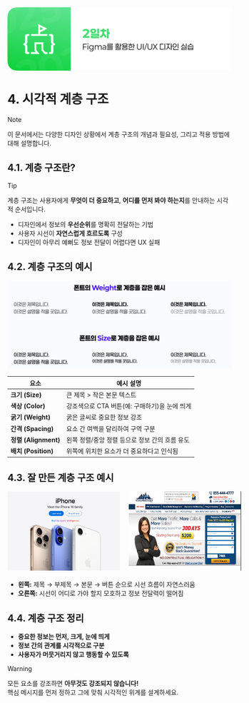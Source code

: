 <img src="./header.png" />

# 4. 시각적 계층 구조

> [!NOTE]  
> 이 문서에서는 다양한 디자인 상황에서 계층 구조의 개념과 필요성, 그리고 적용 방법에 대해 설명합니다.

## 4.1. 계층 구조란?

> [!TIP]  
> 계층 구조는 사용자에게 **무엇이 더 중요하고**, **어디를 먼저 봐야 하는지**를 안내하는 시각적 순서입니다.

- 디자인에서 정보의 **우선순위**를 명확히 전달하는 기법
- 사용자 시선이 **자연스럽게 흐르도록** 구성
- 디자인이 아무리 예뻐도 정보 전달이 어렵다면 UX 실패

## 4.2. 계층 구조의 예시

<img src="./src/04/font_hierarchy.png" />

| 요소                 | 예시 설명                                      |
| -------------------- | ---------------------------------------------- |
| **크기 (Size)**      | 큰 제목 > 작은 본문 텍스트                     |
| **색상 (Color)**     | 강조색으로 CTA 버튼(예: 구매하기)을 눈에 띄게  |
| **굵기 (Weight)**    | 굵은 글씨로 중요한 정보 강조                   |
| **간격 (Spacing)**   | 요소 간 여백을 달리하여 구역 구분              |
| **정렬 (Alignment)** | 왼쪽 정렬/중앙 정렬 등으로 정보 간의 흐름 유도 |
| **배치 (Position)**  | 위쪽에 위치한 요소가 더 중요하다고 인식됨      |

## 4.3. 잘 만든 계층 구조 예시

<div style="display: flex; gap: 20px; margin-bottom: 20px;">
  <img src="./src/04/hierarchy_good.png" width="50%" />
  <img src="./src/04/hierarchy_bad.png" width="50%" />
</div>

- **왼쪽:** 제목 → 부제목 → 본문 → 버튼 순으로 시선 흐름이 자연스러움
- **오른쪽:** 시선이 어디로 가야 할지 모호하고 정보 전달력이 떨어짐

## 4.4. 계층 구조 정리

- **중요한 정보는 먼저, 크게, 눈에 띄게**
- **정보 간의 관계를 시각적으로 구분**
- **사용자가 머뭇거리지 않고 행동할 수 있도록**

> [!WARNING]  
> 모든 요소를 강조하면 **아무것도 강조되지 않습니다!**  
> 핵심 메시지를 먼저 정하고 그에 맞춰 시각적인 위계를 설계하세요.
